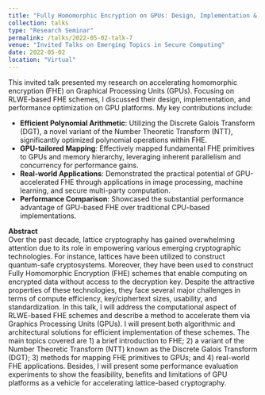 ```yaml
---
title: "Fully Homomorphic Encryption on GPUs: Design, Implementation & Performance Evaluation"
collection: talks
type: "Research Seminar"
permalink: /talks/2022-05-02-talk-7
venue: "Invited Talks on Emerging Topics in Secure Computing"
date: 2022-05-02
location: "Virtual"
---
```


This invited talk presented my research on accelerating homomorphic encryption (FHE) on Graphical Processing Units (GPUs). Focusing on RLWE-based FHE schemes, I discussed their design, implementation, and performance optimization on GPU platforms. My key contributions include:

- **Efficient Polynomial Arithmetic**: Utilizing the Discrete Galois Transform (DGT), a novel variant of the Number Theoretic Transform (NTT), significantly optimized polynomial operations within FHE.
- **GPU-tailored Mapping**: Effectively mapped fundamental FHE primitives to GPUs and memory hierarchy, leveraging inherent parallelism and concurrency for performance gains.
- **Real-world Applications**: Demonstrated the practical potential of GPU-accelerated FHE through applications in image processing, machine learning, and secure multi-party computation.
- **Performance Comparison**: Showcased the substantial performance advantage of GPU-based FHE over traditional CPU-based implementations.

**Abstract**  
Over the past decade, lattice cryptography has gained overwhelming attention due to its role in empowering various emerging cryptographic technologies. For instance, lattices have been utilized to construct quantum-safe cryptosystems. Moreover, they have been used to construct Fully Homomorphic Encryption (FHE) schemes that enable computing on encrypted data without access to the decryption key. Despite the attractive properties of these technologies, they face several major challenges in terms of compute efficiency, key/ciphertext sizes, usability, and standardization. In this talk, I will address the computational aspect of RLWE-based FHE schemes and describe a method to accelerate them via Graphics Processing Units (GPUs). I will present both algorithmic and architectural solutions for efficient implementation of these schemes. The main topics covered are 1) a brief introduction to FHE; 2) a variant of the Number Theoretic Transform (NTT) known as the Discrete Galois Transform (DGT); 3) methods for mapping FHE primitives to GPUs; and 4) real-world FHE applications. Besides, I will present some performance evaluation experiments to show the feasibility, benefits and limitations of GPU platforms as a vehicle for accelerating lattice-based cryptography.